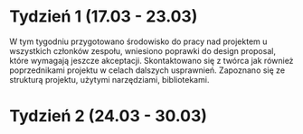 # Tydzień 1 (17.03 - 23.03)
W tym tygodniu przygotowano środowisko do pracy nad projektem u wszystkich członków zespołu, wniesiono poprawki do design proposal, które wymagają jeszcze akceptacji. Skontaktowano się z twórca jak również poprzednikami projektu w celach dalszych usprawnień. Zapoznano się ze strukturą projektu, użytymi narzędziami, bibliotekami. 
# Tydzień 2 (24.03 - 30.03)   